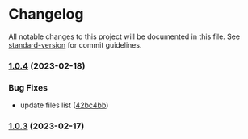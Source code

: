 # Changelog

All notable changes to this project will be documented in this file. See [standard-version](https://github.com/conventional-changelog/standard-version) for commit guidelines.

### [1.0.4](https://github.com/OperationMonkey/common-core-js/compare/tsconfig-core/v1.0.3...tsconfig-core/v1.0.4) (2023-02-18)


### Bug Fixes

* update files list ([42bc4bb](https://github.com/OperationMonkey/common-core-js/commit/42bc4bbcb5656aaefc32f74794b5e7eab4c013d2))

### [1.0.3](https://github.com/OperationMonkey/common-core-js/compare/tsconfig-core/v1.0.2...tsconfig-core/v1.0.3) (2023-02-17)
